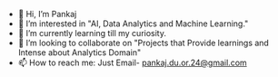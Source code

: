 - 👋 Hi, I’m Pankaj
- 👀 I’m interested in "AI, Data Analytics and Machine Learning."
- 🌱 I’m currently learning till my curiosity.
- 💞️ I’m looking to collaborate on "Projects that Provide learnings and Intense about Analytics Domain"
- 📫 How to reach me: Just Email- pankaj.du.or.24@gmail.com 


<!---
77Pankaj/77Pankaj is a ✨ special ✨ repository because its `README.md` (this file) appears on your GitHub profile.
You can click the Preview link to take a look at your changes.
--->

